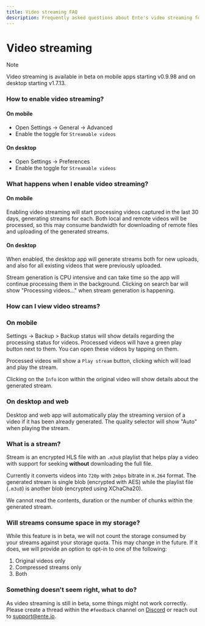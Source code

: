 ```yaml
---
title: Video streaming FAQ
description: Frequently asked questions about Ente's video streaming feature
---
```


# Video streaming

> [!NOTE]
>
> Video streaming is available in beta on mobile apps starting v0.9.98 and on
> desktop starting v1.7.13.

### How to enable video streaming?

#### On mobile

- Open Settings -> General -> Advanced
- Enable the toggle for `Streamable videos`

#### On desktop

- Open Settings -> Preferences
- Enable the toggle for `Streamable videos`

### What happens when I enable video streaming?

#### On mobile

Enabling video streaming will start processing videos captured in the last 30
days, generating streams for each. Both local and remote videos will be
processed, so this may consume bandwidth for downloading of remote files and
uploading of the generated streams.

#### On desktop

When enabled, the desktop app will generate streams both for new uploads, and
also for all existing videos that were previously uploaded.

Stream generation is CPU intensive and can take time so the app will continue
processing them in the background. Clicking on search bar will show "Processing
videos..." when stream generation is happening.

### How can I view video streams?

### On mobile

Settings -> Backup > Backup status will show details regarding the processing
status for videos. Processed videos will have a green play button next to them.
You can open these videos by tapping on them.

Processed videos will show a `Play stream` button, clicking which will load and
play the stream.

Clicking on the `Info` icon within the original video will show details about
the generated stream.

### On desktop and web

Desktop and web app will automatically play the streaming version of a video if
it has been already generated. The quality selector will show "Auto" when
playing the stream.

### What is a stream?

Stream is an encrypted HLS file with an `.m3u8` playlist that helps play a video
with support for seeking **without** downloading the full file.

Currently it converts videos into `720p` with `2mbps` bitrate in `H.264` format.
The generated stream is single blob (encrypted with AES) while the playlist file
(`.m3u8`) is another blob (encrypted using XChaCha20).

We cannot read the contents, duration or the number of chunks within the
generated stream.

### Will streams consume space in my storage?

While this feature is in beta, we will not count the storage consumed by your
streams against your storage quota. This may change in the future. If it does,
we will provide an option to opt-in to one of the following:

1. Original videos only
2. Compressed streams only
3. Both

### Something doesn't seem right, what to do?

As video streaming is still in beta, some things might not work correctly.
Please create a thread within the `#feedback` channel on
[Discord](https://discord.com/channels/948937918347608085/1121126215995113552)
or reach out to [support@ente.io](mailto:support@ente.io).
